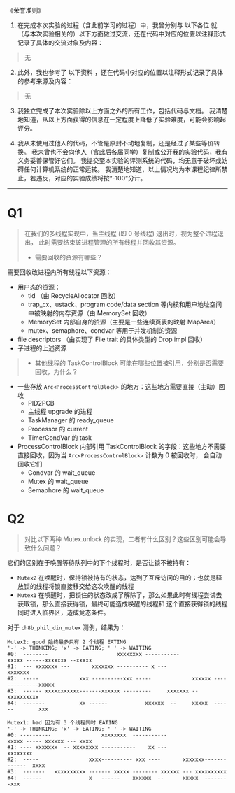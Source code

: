 《荣誉准则》

1. 在完成本次实验的过程（含此前学习的过程）中，我曾分别与 以下各位 就（与本次实验相关的）以下方面做过交流，还在代码中对应的位置以注释形式记录了具体的交流对象及内容：

> 无

2. 此外，我也参考了 以下资料 ，还在代码中对应的位置以注释形式记录了具体的参考来源及内容：

> 无

3. 我独立完成了本次实验除以上方面之外的所有工作，包括代码与文档。 我清楚地知道，从以上方面获得的信息在一定程度上降低了实验难度，可能会影响起评分。

4. 我从未使用过他人的代码，不管是原封不动地复制，还是经过了某些等价转换。 我未曾也不会向他人（含此后各届同学）复制或公开我的实验代码，我有义务妥善保管好它们。 我提交至本实验的评测系统的代码，均无意于破坏或妨碍任何计算机系统的正常运转。 我清楚地知道，以上情况均为本课程纪律所禁止，若违反，对应的实验成绩将按“-100”分计。

---

# Q1

> 在我们的多线程实现中，当主线程 (即 0 号线程) 退出时，视为整个进程退出， 此时需要结束该进程管理的所有线程并回收其资源。 
> - 需要回收的资源有哪些？

需要回收改进程内所有线程以下资源：
* 用户态的资源：
  * tid （由 RecycleAllocator 回收）
  * trap_cx、ustack、program code/data section 等内核和用户地址空间中被映射的内存资源（由 MemorySet 回收）
  * MemorySet 内部自身的资源（主要是一些连续页表的映射 MapArea）
  * mutex、semaphore、condvar 等用于并发机制的资源
* file descriptors （由实现了 File trait 的具体类型的 Drop impl 回收）
* 子进程的上述资源


> - 其他线程的 TaskControlBlock 可能在哪些位置被引用，分别是否需要回收，为什么？

* 一些存放 `Arc<ProcessControlBlock>` 的地方：这些地方需要直接（主动）回收
  * PID2PCB
  * 主线程 upgrade 的进程
  * TaskManager 的 ready_queue
  * Processor 的 current
  * TimerCondVar 的 task 
* ProcessControlBlock 内部引用 TaskControlBlock 的字段：这些地方不需要直接回收，因为当 `Arc<ProcessControlBlock>` 计数为 0 被回收时，
  会自动回收它们
  * Condvar 的 wait_queue
  * Mutex 的 wait_queue
  * Semaphore 的 wait_queue

# Q2

> 对比以下两种 Mutex.unlock 的实现，二者有什么区别？这些区别可能会导致什么问题？

它们的区别在于唤醒等待队列中的下个线程时，是否让锁不被持有：
* `Mutex2` 在唤醒时，保持锁被持有的状态，达到了互斥访问的目的；也就是释放锁的线程将锁直接移交给这次唤醒的线程 
* `Mutex1` 在唤醒时，把锁住的状态改成了解除了，那么如果此时有线程尝试去获取锁，那么直接获得锁，最终可能造成唤醒的线程和
  这个直接获得锁的线程同时进入临界区，造成竞态条件。

对于 `ch8b_phil_din_mutex` 测例，结果为：

```text
Mutex2: good 始终最多只有 2 个线程 EATING
'-' -> THINKING; 'x' -> EATING; ' ' -> WAITING
#0:  --------                      xxxxxxxx -----------                   xxxxx ------xxxxxxx --xxxxx
#1:  --- xxxxxxx ---       xxxxxxx ---------- x ---               xxxxxxx
#2:  -----             xxx ----------xxx -----             xxxxxx --------------xxxxx
#3:  ------ xxxxxxxxxxx-------xxxxxx ---------     xxxxxxx --     xxxxxxxxxx
#4:  -------           xx ------            xxxxxx  --     xxxxx  ------        xxx

Mutex1: bad 因为有 3 个线程同时 EATING
'-' -> THINKING; 'x' -> EATING; ' ' -> WAITING
#0: ----------                xxxxxxxx  -----------                     xxxxx ----- xxxxxx --- xxxx
#1: ---- xxxxxxx  -- xxxxxxxx -----------    xx ---            xxxxxxxx
#2:  -----                xxxx---------- xxx ----       xxxxxxx-------------  xxxx
#3:  -------   xxxxxxxxxx ------- xxxxx -------- xxxxxx --- xxxxxxxxxx
#4:  ------               x   ------    xxxxxx  --      xxxxx  --------xxx
```
